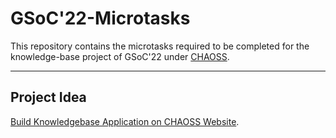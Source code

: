 # GSoC'22-Microtasks

This repository contains the microtasks required to be completed for the knowledge-base project of GSoC'22 under [CHAOSS](https://github.com/chaoss).
____

 ## Project Idea
 [Build Knowledgebase Application on CHAOSS Website](https://github.com/chaoss/website/issues/708).

<!-- ## Microtask -1

## Microtask -2

## Microtask -3 -->
<!-- [Link to Microtask -3](Microtask-3) -->

<!-- ___ -->
<!-- 
## Additional Project Work
 
In addition to the completing the above microtasks, I have also created some automation systems that can help generate a metrics report for the metrics defined under a particular working group.

- [Automation : Tree Structure of LaTeX files](Automate-LaTeX-Tree)
    - This automation system creates a tree-like structure for the working group repository where the metric files are defined at the bottom level of the tree.
    - All the LaTeX files in the tree get converted to PDF, all at once by including them in the files of upper level which inturn are included in the master file.

- [Automation : Merge Markdowns](Automate-LaTeX-Tree)
    - This system combines the required metric markdowns to create a single merged markdown file.
    - The markdown files thus obtained contains all the required metrics. It is then converted and processed to generate the report. -->
